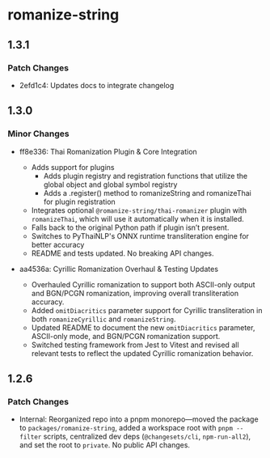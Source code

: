 # romanize-string

## 1.3.1

### Patch Changes

- 2efd1c4: Updates docs to integrate changelog

## 1.3.0

### Minor Changes

- ff8e336: Thai Romanization Plugin & Core Integration

  - Adds support for plugins
    - Adds plugin registry and registration functions that utilize the global object and global symbol registry
    - Adds a .register() method to romanizeString and romanizeThai for plugin registration
  - Integrates optional `@romanize-string/thai-romanizer` plugin with `romanizeThai`, which will use it automatically when it is installed.
  - Falls back to the original Python path if plugin isn’t present.
  - Switches to PyThaiNLP's ONNX runtime transliteration engine for better accuracy
  - README and tests updated. No breaking API changes.

- aa4536a: Cyrillic Romanization Overhaul & Testing Updates

  - Overhauled Cyrillic romanization to support both ASCII-only output and BGN/PCGN romanization, improving overall transliteration accuracy.
  - Added `omitDiacritics` parameter support for Cyrillic transliteration in both `romanizeCyrillic` and `romanizeString`.
  - Updated README to document the new `omitDiacritics` parameter, ASCII-only mode, and BGN/PCGN romanization support.
  - Switched testing framework from Jest to Vitest and revised all relevant tests to reflect the updated Cyrillic romanization behavior.

## 1.2.6

### Patch Changes

- Internal: Reorganized repo into a pnpm monorepo—moved the package to `packages/romanize-string`, added a workspace root with `pnpm --filter` scripts, centralized dev deps (`@changesets/cli`, `npm-run-all2`), and set the root to `private`. No public API changes.
